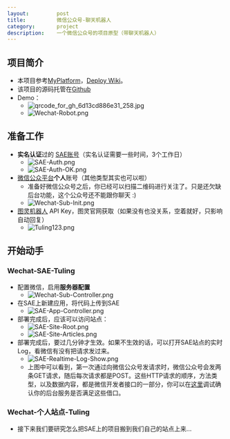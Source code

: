 ```yaml
---
layout:         post
title:          微信公众号-聊天机器人
category:       project
description:    一个微信公众号的项目原型（带聊天机器人）
---
```


## 项目简介
- 本项目参考[MyPlatform](https://github.com/littlecodersh/MyPlatform)，[Deploy Wiki](https://github.com/littlecodersh/MyPlatform/wiki/Deploy)。
- 该项目的源码托管在[Github](https://github.com/wu-wenxiang/Project-POC/tree/master/wechat_sub)
- Demo：
	- ![qrcode_for_gh_6d13cd886e31_258.jpg](https://raw.githubusercontent.com/wu-wenxiang/Media-WebLink/master/qiniu/Common-9fa9e352b59943ecaeee659bec62c519-qrcode_for_gh_6d13cd886e31_258.jpg)
	- ![Wechat-Robot.png](https://raw.githubusercontent.com/wu-wenxiang/Media-WebLink/master/qiniu/c5b735854b244f629923cd3c4b2715cc-Wechat-Robot.png)

## 准备工作
- **实名认证**过的 [SAE账号](http://sae.sina.com.cn/)（实名认证需要一些时间，3个工作日）
	- ![SAE-Auth.png](https://raw.githubusercontent.com/wu-wenxiang/Media-WebLink/master/qiniu/c5b735854b244f629923cd3c4b2715cc-SAE-Auth.png)
	- ![SAE-Auth-OK.png](https://raw.githubusercontent.com/wu-wenxiang/Media-WebLink/master/qiniu/c5b735854b244f629923cd3c4b2715cc-SAE-Auth-OK.png)
- [微信公众平台](https://mp.weixin.qq.com/)**个人**账号（其他类型其实也可以啦）
	- 准备好微信公众号之后，你已经可以扫描二维码进行关注了。只是还欠缺后台功能，这个公众号还不能跟你聊天 :)
	- ![Wechat-Sub-Init.png](https://raw.githubusercontent.com/wu-wenxiang/Media-WebLink/master/qiniu/c5b735854b244f629923cd3c4b2715cc-Wechat-Subscription-Init.PNG)
- [图灵机器人](http://tuling123.com/) API Key，图灵官网获取（如果没有也没关系，空着就好，只影响自动回复）
	- ![Tuling123.png](https://raw.githubusercontent.com/wu-wenxiang/Media-WebLink/master/qiniu/c5b735854b244f629923cd3c4b2715cc-Tuling123.png)

## 开始动手

### Wechat-SAE-Tuling
- 配置微信，启用**服务器配置**
	- ![Wechat-Sub-Controller.png](https://raw.githubusercontent.com/wu-wenxiang/Media-WebLink/master/qiniu/c5b735854b244f629923cd3c4b2715cc-Wechat-Sub-Controller.png)
- 在SAE上新建应用，将代码上传到SAE
	- ![SAE-App-Controller.png](https://raw.githubusercontent.com/wu-wenxiang/Media-WebLink/master/qiniu/c5b735854b244f629923cd3c4b2715cc-SAE-App-Controller.png)
- 部署完成后，应该可以访问站点：
	- ![SAE-Site-Root.png](https://raw.githubusercontent.com/wu-wenxiang/Media-WebLink/master/qiniu/c5b735854b244f629923cd3c4b2715cc-SAE-Site-Root.png)
	- ![SAE-Site-Articles.png](https://raw.githubusercontent.com/wu-wenxiang/Media-WebLink/master/qiniu/c5b735854b244f629923cd3c4b2715cc-SAE-Site-Articles.png)
- 部署完成后，要过几分钟才生效。如果不生效的话，可以打开SAE站点的实时Log，看微信有没有把请求发过来。
	- ![SAE-Realtime-Log-Show.png](https://raw.githubusercontent.com/wu-wenxiang/Media-WebLink/master/qiniu/c5b735854b244f629923cd3c4b2715cc-SAE-Realtime-Log-Show.png)
	- 上图中可以看到，第一次通过向微信公众号发请求时，微信公众号会发两条GET请求，随后每次请求都是POST。这些HTTP请求的顺序，方法类型，以及数据内容，都是微信开发者接口的一部分，你可以在[这里](http://mp.weixin.qq.com/debug/)调试确认你的后台服务是否满足这些借口。

### Wechat-个人站点-Tuling
- 接下来我们要研究怎么把SAE上的项目搬到我们自己的站点上来...
